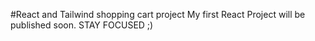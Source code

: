 #React and Tailwind shopping cart project
My first React Project will be published soon.
STAY FOCUSED ;)
